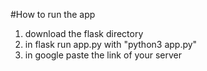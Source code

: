 #How to run the app
1. download the flask directory
2. in flask run app.py with "python3 app.py"
3. in google paste the link of your server
